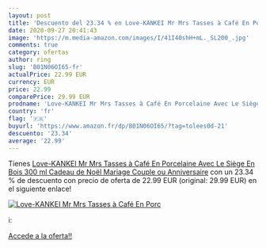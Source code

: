 ```yaml
---
layout: post
title: 'Descuento del 23.34 % en Love-KANKEI Mr Mrs Tasses à Café En Porc'
date: 2020-09-27 20:41:43
image: 'https://m.media-amazon.com/images/I/41I40shH+mL._SL200_.jpg'
comments: true
category: ofertas
author: ring
slug: 'B01N06OI65-fr'
actualPrice: 22.99 EUR
currency: EUR
price: 22.99
comparePrice: 29.99 EUR
prodname: 'Love-KANKEI Mr Mrs Tasses à Café En Porcelaine Avec Le Siège En Bois  300 ml  Cadeau de Noël  Mariage  Couple ou Anniversaire'
country: 'fr'
flag: '🇫🇷'
buyurl: 'https://www.amazon.fr/dp/B01N06OI65/?tag=tolees0d-21'
descuento: '23.34'
average: '22.99'
---
```


Tienes [Love-KANKEI Mr Mrs Tasses à Café En Porcelaine Avec Le Siège En Bois  300 ml  Cadeau de Noël  Mariage  Couple ou Anniversaire](https://www.amazon.fr/dp/B01N06OI65/?tag=tolees0d-21) con un 23.34 % de descuento con precio de oferta de 22.99 EUR (original: 29.99 EUR) en el siguiente enlace!

[![Love-KANKEI Mr Mrs Tasses à Café En Porc](https://m.media-amazon.com/images/I/41I40shH+mL._SL200_.jpg)](https://www.amazon.fr/dp/B01N06OI65/?tag=tolees0d-21)

ℹ️:


[Accede a la oferta!!](https://www.amazon.fr/dp/B01N06OI65/?tag=tolees0d-21)
